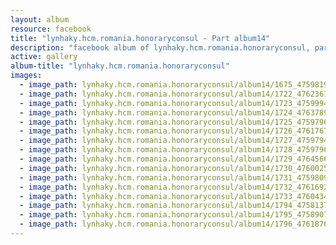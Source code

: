 ```yaml
---
layout: album
resource: facebook
title: "lynhaky.hcm.romania.honoraryconsul - Part album14"
description: "facebook album of lynhaky.hcm.romania.honoraryconsul, part album14."
active: gallery
album-title: "lynhaky.hcm.romania.honoraryconsul"
images:
  - image_path: lynhaky.hcm.romania.honoraryconsul/album14/1675_475981978_1161651315318827_2892556930365605912_n.jpg
  - image_path: lynhaky.hcm.romania.honoraryconsul/album14/1722_476236764_1161645005319458_3855437593806659072_n.jpg
  - image_path: lynhaky.hcm.romania.honoraryconsul/album14/1723_475999495_1161645131986112_6237352988240017406_n.jpg
  - image_path: lynhaky.hcm.romania.honoraryconsul/album14/1724_476378911_1161645241986101_896791281096388519_n.jpg
  - image_path: lynhaky.hcm.romania.honoraryconsul/album14/1725_475979635_1161645061986119_1638217218634533567_n.jpg
  - image_path: lynhaky.hcm.romania.honoraryconsul/album14/1726_476176776_1161645201986105_3575753005166325734_n.jpg
  - image_path: lynhaky.hcm.romania.honoraryconsul/album14/1727_475979451_1161645215319437_2829445217635378380_n.jpg
  - image_path: lynhaky.hcm.romania.honoraryconsul/album14/1728_475979635_1161644998652792_6233935697200418178_n.jpg
  - image_path: lynhaky.hcm.romania.honoraryconsul/album14/1729_476456675_1161645015319457_7357526870493938212_n.jpg
  - image_path: lynhaky.hcm.romania.honoraryconsul/album14/1730_476002517_1161645115319447_6645353624157993244_n.jpg
  - image_path: lynhaky.hcm.romania.honoraryconsul/album14/1731_475980989_1161645011986124_1958188287185563551_n.jpg
  - image_path: lynhaky.hcm.romania.honoraryconsul/album14/1732_476169267_1161645071986118_8739635498069251966_n.jpg
  - image_path: lynhaky.hcm.romania.honoraryconsul/album14/1733_476043412_1161645188652773_1907279645061199023_n.jpg
  - image_path: lynhaky.hcm.romania.honoraryconsul/album14/1794_475813797_1159254382225187_5844379958311546489_n.jpg
  - image_path: lynhaky.hcm.romania.honoraryconsul/album14/1795_475890706_1159253988891893_947568374297525366_n.jpg
  - image_path: lynhaky.hcm.romania.honoraryconsul/album14/1796_476187649_1159253978891894_4684769020567819437_n.jpg
---
```

